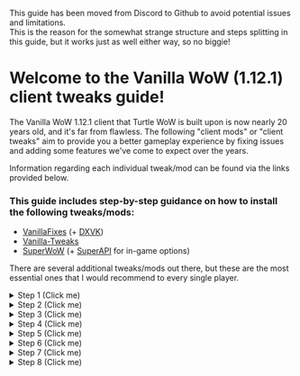 This guide has been moved from Discord to Github to avoid potential issues and limitations.  
This is the reason for the somewhat strange structure and steps splitting in this guide, but it works just as well either way, so no biggie!  

# Welcome to the Vanilla WoW (1.12.1) client tweaks guide!

The Vanilla WoW 1.12.1 client that Turtle WoW is built upon is now nearly 20 years old, and it's far from flawless. The following "client mods" or "client tweaks" aim to provide you a better gameplay experience by fixing issues and adding some features we've come to expect over the years.  

Information regarding each individual tweak/mod can be found via the links provided below.  

### This guide includes step-by-step guidance on how to install the following tweaks/mods:  
* [VanillaFixes](<https://github.com/hannesmann/vanillafixes>) (+ [DXVK](<https://github.com/doitsujin/dxvk>))  
* [Vanilla-Tweaks](<https://github.com/brndd/vanilla-tweaks>)  
* [SuperWoW](<https://github.com/balakethelock/SuperWoW>) (+ [SuperAPI](<https://github.com/balakethelock/SuperAPI>) for in-game options)  

There are several additional tweaks/mods out there, but these are the most essential ones that I would recommend to every single player.  

<details>
<summary> Step 1 (Click me) </summary>

## Client Tweaks - Step 1

Before we start we must disable our Antivirus software and add TurtleWoW's game folder to exclusions.  
This is to ensure that Windows Defender (or any other antivirus software you may have) doesn't delete any of the files.  

**The explanation for why AV software false flags VanillaFixes can be found on the [VanillaFixes - Releases](<https://github.com/hannesmann/vanillafixes/releases>) page.**  

> In short, there's no way for antivirus software to differentiate between VanillaFixes, which *we want* to inject the mod DLL's into our game, and a malicious DLL injector that would be used for nefarious purposes. As a result it considers VanillaFixes a virus/malware even though it's not. 

### These are the steps shown in the video below:
1. Open **Windows Defender** / **Windows Security**
2. Under **Virus & threat protection**, click **Manage settings**
3. Set **Real-time protection** to **Off**
4. Scroll down to **Exclusions** and click **Add or remove exclusions**
5. Click **+ Add an exclusion** and select **Folder**
6. Navigate to your TurtleWoW installation folder and hit **Select Folder**
> for example "G:\TWoW\twmoa_1172" as seen in the video below
7. Confirm in **Exclusions** list that the game folder was added successfully


[![Video](https:// github.com/TWGuide/client-tweaks/blob/1373a7610fa840d2408df6e748ee86031cc4d3da/Media/Step1.png)

[![Video](https://github.com/TWGuide/client-tweaks/Media/Step1.png)](https://raw.githubusercontent.com/TWGuide/client-tweaks/main/media/step-1.mp4)

### TEST
[![Video](https://img.youtube.com/vi/_5tFXJQIzi4/0.jpg)](https://www.youtube.com/watch?v=_5tFXJQIzi4)

</details>


<details>
<summary> Step 2 (Click me) </summary>

## Client Tweaks - Step 2
Now, let's download our first actual client tweak, we'll start with VanillaFixes!

Confirm that your antivirus software is still temporarily **disabled** during the download and installation of **VanillaFixes**

### These are the steps shown in the video below:
1. Head on over to **GitHub** and download the latest version of [**VanillaFixes**](<https://github.com/hannesmann/vanillafixes/releases>) 
> (*DXVK version highly recommended, if it doesn't work you can just delete d3d9.dll from your TurtleWoW game folder later*)
2. Save the VanillaFixes zip file somewhere you will be able to find it for the next step

[Video](https://cdn.discordapp.com/attachments/1317115547749580824/1325998709636595812/Step-2.mp4?ex=677dd408&is=677c8288&hm=34d5bd8f3464ddb38105809202b1501c35d1b21e45c5bf831dd1772cd9efdb9f&)
</details>


<details>
<summary> Step 3 (Click me) </summary>

## Client Tweaks - Step 3
Time to extract VanillaFixes and place it in the game folder!

Confirm that your antivirus software is still temporarily **disabled** during the download and installation of **VanillaFixes**

### These are the steps shown in the video below:
1. **Locate** the **VanillaFixes** zip file you downloaded during Client Tweaks - Step 2
2. **Extract** the zip file contents
3. **Move**/**copy** the extracted files over to your **TurtleWoW game folder**
4. If everything was done correctly, **VanillaFixes/VanillaFixes-DXVK is now successfully installed**

**Important note:** From now on we will use VanillaFixes.exe to start the game, otherwise all of these tweaks and mods will not be enabled!

[Video](https://cdn.discordapp.com/attachments/1317115547749580824/1326001882455478304/Step-3.mp4?ex=677dd6fc&is=677c857c&hm=07b9c37402a712511d4803f15821443028e897eeecbb97faa08d897709640f30&)
</details>

<details>
<summary> Step 4 (Click me) </summary>

## Client Tweaks - Step 4  
Now let's download Vanilla-Tweaks  
> Although Vanilla-Tweaks is now built into the launcher, we'll do a regular installation for the sake of consistency and avoid the TurtleWoW.exe launcher  

For this step it **doesn't matter** whether your antivirus software is **enabled** or **disabled**  

### These are the steps shown in the video below:
1. Head on over to **GitHub** and download [**Vanilla-Tweaks**](<https://github.com/brndd/vanilla-tweaks/releases>) for Windows
2. **Save** the zip file to your computer
3. **Locate** and **extract** the Vanilla-Tweaks zip file

[Video](https://cdn.discordapp.com/attachments/1317115547749580824/1326014509290229792/Step-6_DL_VT.mp4?ex=677de2bf&is=677c913f&hm=e09fe6a4286a8a367d3b52a2539c362401cd5d8c29fc15d66a434ee2d63e6f56&)
</details>

<details>
<summary> Step 5 (Click me) </summary>

## Client Tweaks - Step 5
Now let's install/apply Vanilla-Tweaks 
> Although Vanilla-Tweaks is now built into the launcher, we'll do a regular installation for the sake of consistency and avoid the TurtleWoW.exe launcher

For this step it **doesn't matter** whether your antivirus software is **enabled** or **disabled**

### These are the steps shown in the video below:
1. **Copy** your **WoW.exe** file from TurtleWoW game folder **into the Vanilla-Tweaks folder**
2. **Drag** & **drop** the original **WoW.exe** onto **Vanilla-Tweaks.exe**
3. A new file named **WoW_Tweaked.exe** will appear in your **Vanilla-Tweaks folder**
4. **Move/copy** the new **WoW_Tweaked.exe** over to your **TurtleWoW game folder**
5. **Rename** the old **WoW.exe** to **WoW_OLD.exe** or something similar
6. **Rename** the new **WoW_Tweaked.exe** file to **WoW.exe**
7. If everything was done correctly, **Vanilla-Tweaks is now installed successfully**

[Video](https://cdn.discordapp.com/attachments/1317115547749580824/1326020171600629760/Step-7_Apply_VT.mp4?ex=677de805&is=677c9685&hm=9c82c4974388270accbd432f3d19b2aee269133f76bcd04aa1c523cfc2e7a2a2&)
</details>

<details>
<summary> Step 6 (Click me) </summary>

## Client Tweaks - Step 6
Now let's download and install SuperWoW

Your Antivirus software must be **disabled** during the download and installation of **SuperWoW**
> If you need a reminder on how to disable Windows Defender, scroll back up and refer to the **Client Tweaks - Step 1** part of the guide

### These are the steps shown in the video below:
1. Head on over to **GitHub** and download the latest version of [**SuperWoW**](<https://github.com/balakethelock/SuperWoW/releases>) 
> Ignore the "SuperWoW mpq patch"
2. **Extract** the SuperWoW zip file contents
3. **Move/copy** only **SuperWoWHook.dll** over to the **TurtleWoW game folder**
> We do not need the SuperWoWLauncher since VanillaFixes will already detect and load SuperWoWHook.dll
4. If everything was done correctly, **SuperWoW is now successfully installed**
> Although in order to see the in-game configuration menu, you also need to download and install the [SuperAPI](<https://github.com/balakethelock/SuperAPI>) addon
> Install SuperAPI like any regular addon. Extract and place files into twow > interface > addons, or by using the [GitAddonsManager](<https://woblight.gitlab.io/overview/gitaddonsmanager/>) (recommended)
> GitAddonsManager install + usage info can be found [here](<https://turtle-wow.fandom.com/wiki/Addons#How_to_Install_Addons>)


[Video](https://cdn.discordapp.com/attachments/1317115547749580824/1326025167939309598/Step-8_SuperWoW.mp4?ex=677decac&is=677c9b2c&hm=c416c662a2700231d0903603a220a3a153d685b612dca48e045beeb779023e22&)
</details>

<details>
<summary> Step 7 (Click me) </summary>

## Client Tweaks - Step 7
Now we'll add the **optional** "Async Patch" to our previously installed DXVK from Client Tweaks - Step 1-3
> Although this is a completely optional step, I strongly recommend that you try it out as it gives a very significant performance boost (big bump up in FPS, and a much smoother/more responsive game)

It doesn't matter whether your antivirus software is enabled or disabled for these steps

### These are the steps shown in the video below:
1. **Download** and **extract** the [**DXVK Async Patch**](https://tretrauit.me/dxvk-async-builder/) 
> If the link above is broken, try **[this](<https://tretrauit.gitlab.io/dxvk-async-builder//>)** instead
2. **Open** the **extracted folder** and find the folder inside named **x32**
3. Inside the **x32** folder, **copy d3d9.dll**
4. Place **d3d9.dll** into your **TurtleWoW game folder**
5. If prompted, select **Yes/Replace** when asked if you'd like to **replace** the existing **d3d9.dll** that came bundled with **VanillaFixes-DXVK**


[Video](https://cdn.discordapp.com/attachments/1317115547749580824/1326062405234589706/Step-4_Async.mp4?ex=677e0f5a&is=677cbdda&hm=0444aa12899797fe5b99eea424ed2acf825645586a5d863dcb1834050ac397b9&)
</details>

<details>
<summary> Step 8 (Click me) </summary>

## Client Tweaks - Step 8
This is the final step of the entire guide! 
Lastly we will adjust the DXVK configuration file to actually enable Async and some other stuff!

It doesn't matter whether your antivirus software is enabled or disabled for these steps

### These are the steps shown in the video below:
1. **Navigate** to your **TurtleWoW game folder**
2. **Open/edit** the **dxvk.conf** file with a text editor such as **Notepad**
3.  **Replace** all the text inside the file with the text found [**here**](<https://pastebin.com/SgsqegeQ>)
> The above configuration should work for most users without any issues. However, do NOT increase the framerate limit to higher than 245 as this will cause graphical issues.
> If you prioritize energy savings over performance, lower the d3d9.maxFrameRate = 245 to match your monitor's refresh rate (common refresh rates are 60, 120, and 144).
4. **Save** and close the **text editor**
5.  If done correctly, **DXVK Async Patch is now successfully installed**

**If you for some reason wish to revert the Async Patch, set** `dxvk.enableAsync = True` **to** `dxvk.enableAsync = False`


[Video](https://cdn.discordapp.com/attachments/1317115547749580824/1326067888255406150/Step-5_Async_Conf.mp4?ex=677e1475&is=677cc2f5&hm=184b00eae45644bc0f3b6a66312d6a03bba4bb6cc327f5e9df1384b175998eef&)
</details>
